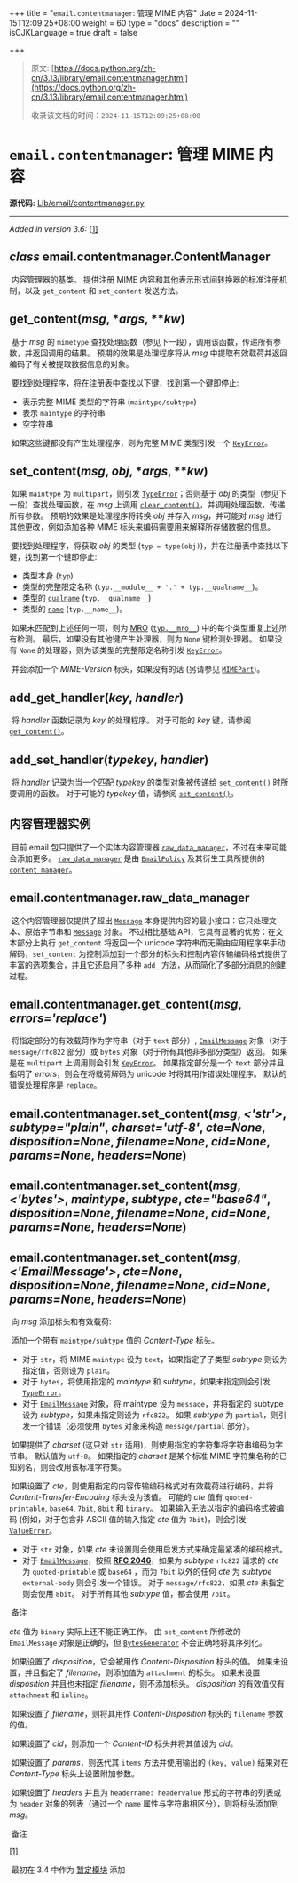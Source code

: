 +++
title = "`email.contentmanager`: 管理 MIME 内容"
date = 2024-11-15T12:09:25+08:00
weight = 60
type = "docs"
description = ""
isCJKLanguage = true
draft = false

+++

> 原文: [https://docs.python.org/zh-cn/3.13/library/email.contentmanager.html](https://docs.python.org/zh-cn/3.13/library/email.contentmanager.html)
>
> 收录该文档的时间：`2024-11-15T12:09:25+08:00`

# `email.contentmanager`: 管理 MIME 内容

**源代码:** [Lib/email/contentmanager.py](https://github.com/python/cpython/tree/3.13/Lib/email/contentmanager.py)

------

*Added in version 3.6:* [[1\]](https://docs.python.org/zh-cn/3.13/library/email.contentmanager.html#id2)

## *class* email.contentmanager.**ContentManager**

​	内容管理器的基类。 提供注册 MIME 内容和其他表示形式间转换器的标准注册机制，以及 `get_content` 和 `set_content` 发送方法。

## **get_content**(*msg*, **args*, ***kw*)

​	基于 *msg* 的 `mimetype` 查找处理函数（参见下一段），调用该函数，传递所有参数，并返回调用的结果。 预期的效果是处理程序将从 *msg* 中提取有效载荷并返回编码了有关被提取数据信息的对象。

​	要找到处理程序，将在注册表中查找以下键，找到第一个键即停止:

- 表示完整 MIME 类型的字符串 (`maintype/subtype`)
- 表示 `maintype` 的字符串
- 空字符串

​	如果这些键都没有产生处理程序，则为完整 MIME 类型引发一个 [`KeyError`](https://docs.python.org/zh-cn/3.13/library/exceptions.html#KeyError)。

## **set_content**(*msg*, *obj*, **args*, ***kw*)

​	如果 `maintype` 为 `multipart`，则引发 [`TypeError`](https://docs.python.org/zh-cn/3.13/library/exceptions.html#TypeError)；否则基于 *obj* 的类型（参见下一段）查找处理函数，在 *msg* 上调用 [`clear_content()`](https://docs.python.org/zh-cn/3.13/library/email.message.html#email.message.EmailMessage.clear_content)，并调用处理函数，传递所有参数。 预期的效果是处理程序将转换 *obj* 并存入 *msg*，并可能对 *msg* 进行其他更改，例如添加各种 MIME 标头来编码需要用来解释所存储数据的信息。

​	要找到处理程序，将获取 *obj* 的类型 (`typ = type(obj)`)，并在注册表中查找以下键，找到第一个键即停止:

- 类型本身 (`typ`)
- 类型的完整限定名称 (`typ.__module__ + '.' + typ.__qualname__`)。
- 类型的 [`qualname`](https://docs.python.org/zh-cn/3.13/reference/datamodel.html#type.__qualname__) (`typ.__qualname__`)
- 类型的 [`name`](https://docs.python.org/zh-cn/3.13/reference/datamodel.html#type.__name__) (`typ.__name__`)。

​	如果未匹配到上述任何一项，则为 [MRO](https://docs.python.org/zh-cn/3.13/glossary.html#term-MRO) ([`typ.__mro__`](https://docs.python.org/zh-cn/3.13/reference/datamodel.html#type.__mro__)) 中的每个类型重复上述所有检测。 最后，如果没有其他键产生处理器，则为 `None` 键检测处理器。 如果没有 `None` 的处理器，则为该类型的完整限定名称引发 [`KeyError`](https://docs.python.org/zh-cn/3.13/library/exceptions.html#KeyError)。

​	并会添加一个 *MIME-Version* 标头，如果没有的话 (另请参见 [`MIMEPart`](https://docs.python.org/zh-cn/3.13/library/email.message.html#email.message.MIMEPart))。

## **add_get_handler**(*key*, *handler*)

​	将 *handler* 函数记录为 *key* 的处理程序。 对于可能的 *key* 键，请参阅 [`get_content()`](https://docs.python.org/zh-cn/3.13/library/email.contentmanager.html#email.contentmanager.get_content)。

## **add_set_handler**(*typekey*, *handler*)

​	将 *handler* 记录为当一个匹配 *typekey* 的类型对象被传递给 [`set_content()`](https://docs.python.org/zh-cn/3.13/library/email.contentmanager.html#email.contentmanager.set_content) 时所要调用的函数。 对于可能的 *typekey* 值，请参阅 [`set_content()`](https://docs.python.org/zh-cn/3.13/library/email.contentmanager.html#email.contentmanager.set_content)。

## 内容管理器实例

​	目前 email 包只提供了一个实体内容管理器 [`raw_data_manager`](https://docs.python.org/zh-cn/3.13/library/email.contentmanager.html#email.contentmanager.raw_data_manager)，不过在未来可能会添加更多。 [`raw_data_manager`](https://docs.python.org/zh-cn/3.13/library/email.contentmanager.html#email.contentmanager.raw_data_manager) 是由 [`EmailPolicy`](https://docs.python.org/zh-cn/3.13/library/email.policy.html#email.policy.EmailPolicy) 及其衍生工具所提供的 [`content_manager`](https://docs.python.org/zh-cn/3.13/library/email.policy.html#email.policy.EmailPolicy.content_manager)。

## email.contentmanager.**raw_data_manager**

​	这个内容管理器仅提供了超出 [`Message`](https://docs.python.org/zh-cn/3.13/library/email.compat32-message.html#email.message.Message) 本身提供内容的最小接口：它只处理文本、原始字节串和 [`Message`](https://docs.python.org/zh-cn/3.13/library/email.compat32-message.html#email.message.Message) 对象。 不过相比基础 API，它具有显著的优势：在文本部分上执行 `get_content` 将返回一个 unicode 字符串而无需由应用程序来手动解码，`set_content` 为控制添加到一个部分的标头和控制内容传输编码格式提供了丰富的选项集合，并且它还启用了多种 `add_` 方法，从而简化了多部分消息的创建过程。

## email.contentmanager.**get_content**(*msg*, *errors='replace'*)

​	将指定部分的有效载荷作为字符串（对于 `text` 部分）, [`EmailMessage`](https://docs.python.org/zh-cn/3.13/library/email.message.html#email.message.EmailMessage) 对象（对于 `message/rfc822` 部分）或 `bytes` 对象（对于所有其他非多部分类型）返回。 如果是在 `multipart` 上调用则会引发 [`KeyError`](https://docs.python.org/zh-cn/3.13/library/exceptions.html#KeyError)。 如果指定部分是一个 `text` 部分并且指明了 *errors*，则会在将载荷解码为 unicode 时将其用作错误处理程序。 默认的错误处理程序是 `replace`。

## email.contentmanager.**set_content**(*msg*, *<'str'>*, *subtype="plain"*, *charset='utf-8'*, *cte=None*, *disposition=None*, *filename=None*, *cid=None*, *params=None*, *headers=None*)

## email.contentmanager.**set_content**(*msg*, *<'bytes'>*, *maintype*, *subtype*, *cte="base64"*, *disposition=None*, *filename=None*, *cid=None*, *params=None*, *headers=None*)

## email.contentmanager.**set_content**(*msg*, *<'EmailMessage'>*, *cte=None*, *disposition=None*, *filename=None*, *cid=None*, *params=None*, *headers=None*)

​	向 *msg* 添加标头和有效载荷:

​	添加一个带有 `maintype/subtype` 值的 *Content-Type* 标头。

- 对于 `str`，将 MIME `maintype` 设为 `text`，如果指定了子类型 *subtype* 则设为指定值，否则设为 `plain`。
- 对于 `bytes`，将使用指定的 *maintype* 和 *subtype*，如果未指定则会引发 [`TypeError`](https://docs.python.org/zh-cn/3.13/library/exceptions.html#TypeError)。
- 对于 [`EmailMessage`](https://docs.python.org/zh-cn/3.13/library/email.message.html#email.message.EmailMessage) 对象，将 maintype 设为 `message`，并将指定的 subtype 设为 *subtype*，如果未指定则设为 `rfc822`。 如果 *subtype* 为 `partial`，则引发一个错误（必须使用 `bytes` 对象来构造 `message/partial` 部分）。

​	如果提供了 *charset* (这只对 `str` 适用)，则使用指定的字符集将字符串编码为字节串。 默认值为 `utf-8`。 如果指定的 *charset* 是某个标准 MIME 字符集名称的已知别名，则会改用该标准字符集。

​	如果设置了 *cte*，则使用指定的内容传输编码格式对有效载荷进行编码，并将 *Content-Transfer-Encoding* 标头设为该值。 可能的 *cte* 值有 `quoted-printable`, `base64`, `7bit`, `8bit` 和 `binary`。 如果输入无法以指定的编码格式被编码 (例如，对于包含非 ASCII 值的输入指定 *cte* 值为 `7bit`)，则会引发 [`ValueError`](https://docs.python.org/zh-cn/3.13/library/exceptions.html#ValueError)。

- 对于 `str` 对象，如果 *cte* 未设置则会使用启发方式来确定最紧凑的编码格式。
- 对于 [`EmailMessage`](https://docs.python.org/zh-cn/3.13/library/email.message.html#email.message.EmailMessage)，按照 [**RFC 2046**](https://datatracker.ietf.org/doc/html/rfc2046.html)，如果为 *subtype* `rfc822` 请求的 *cte* 为 `quoted-printable` 或 `base64` ，而为 `7bit` 以外的任何 *cte* 为 *subtype* `external-body` 则会引发一个错误。 对于 `message/rfc822`，如果 *cte* 未指定则会使用 `8bit`。 对于所有其他 *subtype* 值，都会使用 `7bit`。

​	备注

 

*cte* 值为 `binary` 实际上还不能正确工作。 由 `set_content` 所修改的 `EmailMessage` 对象是正确的，但 [`BytesGenerator`](https://docs.python.org/zh-cn/3.13/library/email.generator.html#email.generator.BytesGenerator) 不会正确地将其序列化。

​	如果设置了 *disposition*，它会被用作 *Content-Disposition* 标头的值。 如果未设置，并且指定了 *filename*，则添加值为 `attachment` 的标头。 如果未设置 *disposition* 并且也未指定 *filename*，则不添加标头。 *disposition* 的有效值仅有 `attachment` 和 `inline`。

​	如果设置了 *filename*，则将其用作 *Content-Disposition* 标头的 `filename` 参数的值。

​	如果设置了 *cid*，则添加一个 *Content-ID* 标头并将其值设为 *cid*。

​	如果设置了 *params*，则迭代其 `items` 方法并使用输出的 `(key, value)` 结果对在 *Content-Type* 标头上设置附加参数。

​	如果设置了 *headers* 并且为 `headername: headervalue` 形式的字符串的列表或为 `header` 对象的列表（通过一个 `name` 属性与字符串相区分），则将标头添加到 *msg*。

​	备注

[[1](https://docs.python.org/zh-cn/3.13/library/email.contentmanager.html#id1)]

​	最初在 3.4 中作为 [暂定模块](https://docs.python.org/zh-cn/3.13/glossary.html#term-provisional-package) 添加